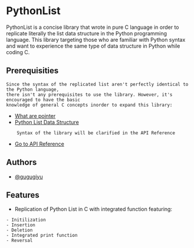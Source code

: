 
# PythonList

PythonList is a concise library that wrote in pure C language in order to replicate literally the list data structure in the
Python programming language. This library targeting those who are familiar with Python syntax
and want to experience the same type of data structure in Python while coding C.



## Prerequisities

    Since the syntax of the replicated list aren't perfectly identical to the Python language,
    there isn't any prerequisites to use the library. However, it's encouraged to have the basic
    knowledge of general C concepts inorder to expand this library:

 - [What are pointer](https://www.javatpoint.com/c-pointers#:~:text=The%20pointer%20in%20C%20language,a%20pointer%20is%202%20byte.)
 - [Python List Data Structure](https://docs.python.org/3/tutorial/datastructures.html)
```
    Syntax of the library will be clarified in the API Reference
```
- [Go to API Reference](#API-Reference)    
    

## Authors

- [@gugugiyu](https://www.github.com/gugugiyu)


## Features

- Replication of Python List in C with integrated function featuring:
```
- Initilization
- Insertion
- Deletion
- Integrated print function
- Reversal
```



    
